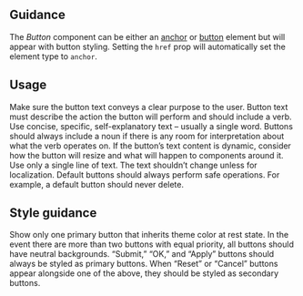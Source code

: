 ## Guidance
The *Button* component can be either an [anchor](https://developer.mozilla.org/en-US/docs/Web/HTML/Element/a) or [button](https://developer.mozilla.org/en-US/docs/Web/HTML/Element/button) element but will appear with button styling. Setting the `href` prop will automatically set the element type to `anchor`.

## Usage
Make sure the button text conveys a clear purpose to the user. Button text must describe the action the button will perform and should include a verb. Use concise, specific, self-explanatory text &ndash; usually a single word. Buttons should always include a noun if there is any room for interpretation about what the verb operates on. If the button’s text content is dynamic, consider how the button will resize and what will happen to components around it. Use only a single line of text. The text shouldn’t change unless for localization. Default buttons should always perform safe operations. For example, a default button should never delete.

## Style guidance
Show only one primary button that inherits theme color at rest state. In the event there are more than two buttons with equal priority, all buttons should have neutral backgrounds. “Submit,” “OK,” and “Apply” buttons should always be styled as primary buttons. When “Reset” or “Cancel” buttons appear alongside one of the above, they should be styled as secondary buttons.
